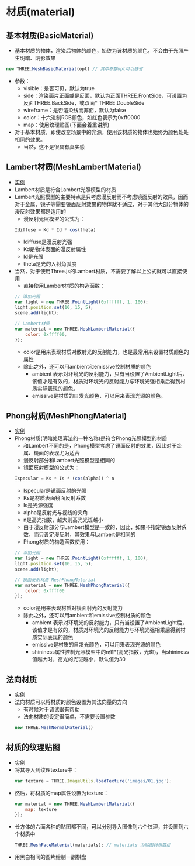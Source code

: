 # 材质(material)
## 基本材质(BasicMaterial)
* 基本材质的物体，渲染后物体的颜色，始终为该材质的颜色，不会由于光照产生明暗、阴影效果
```js
new THREE.MeshBasicMaterial(opt) // 其中参数opt可以缺省
```
* 参数：
    * visible：是否可见，默认为true
    * side：渲染面片正面或是反面，默认为正面THREE.FrontSide，可设置为反面THREE.BackSide，或双面* THREE.DoubleSide
    * wireframe：是否渲染线而非面，默认为false
    * color：十六进制RGB颜色，如红色表示为0xff0000
    * map：使用纹理贴图(下面会着重讲解)
* 对于基本材质，即使改变场景中的光源，使用该材质的物体也始终为颜色处处相同的效果。
    * 当然，这不是很具有真实感

## Lambert材质(MeshLambertMaterial)
* [实例](./index.4.html)
* Lambert材质是符合Lambert光照模型的材质
* Lambert光照模型的主要特点是只考虑漫反射而不考虑镜面反射的效果，因而对于金属、镜子等需要镜面反射效果的物体就不适应，对于其他大部分物体的漫反射效果都是适用的
    * 漫反射光照模型的公式为：
    ```js
    Idiffuse = Kd * Id * cos(theta)
    ```
    * Idiffuse是漫反射光强
    * Kd是物体表面的漫反射属性
    * Id是光强
    * theta是光的入射角弧度
* 当然，对于使用Three.js的Lambert材质，不需要了解以上公式就可以直接使用
    * 直接使用Lambert材质的构造函数：
    ```js
    // 添加光照
    var light = new THREE.PointLight(0xffffff, 1, 100);
    light.position.set(10, 15, 5);
    scene.add(light);

    // Lambert材质
    var material = new THREE.MeshLambertMaterial({
        color: 0xffff00,
    });
    ```
    * color是用来表现材质对散射光的反射能力，也是最常用来设置材质颜色的属性
    * 除此之外，还可以用ambient和emissive控制材质的颜色
        * ambient 表示对环境光的反射能力，只有当设置了AmbientLight后，该值才是有效的，材质对环境光的反射能力与环境光强相乘后得到材质实际表现的颜色。
        * emissive是材质的自发光颜色，可以用来表现光源的颜色。
    
## Phong材质(MeshPhongMaterial)
* [实例](./index.6.html)
* Phong材质(明暗处理算法的一种名称)是符合Phong光照模型的材质
    * 和Lambert不同的是，Phong模型考虑了镜面反射的效果，因此对于金属、镜面的表现尤为适合
    * 漫反射部分和Lambert光照模型是相同的
    * 镜面反射模型的公式为：
    ```js
    Ispecular = Ks * Is * (cos(alpha)) ^ n
    ```
    * Ispecular是镜面反射的光强
    * Ks是材质表面镜面反射系数
    * Is是光源强度
    * alpha是反射光与视线的夹角
    * n是高光指数，越大则高光光斑越小
    * 由于漫反射部分与Lambert模型是一致的，因此，如果不指定镜面反射系数，而只设定漫反射，其效果与Lambert是相同的
    * Phong材质的构造函数使用：
    ```js
    // 添加光照
    var light = new THREE.PointLight(0xffffff, 1, 100);
    light.position.set(10, 15, 5);
    scene.add(light);

    // 镜面反射材质 MeshPhongMaterial
    var material = new THREE.MeshPhongMaterial({
        color: 0xffff00
    });
    ```
    * color是用来表现材质对镜面射光的反射能力
    * 除此之外，还可以用ambient和emissive控制材质的颜色
        * ambient 表示对环境光的反射能力，只有当设置了AmbientLight后，该值才是有效的，材质对环境光的反射能力与环境光强相乘后得到材质实际表现的颜色
        * emissive是材质的自发光颜色，可以用来表现光源的颜色
        * shininess属性控制光照模型中的n值*(高光指数，光斑)，当shininess值越大时，高光的光斑越小，默认值为30

## 法向材质
* [实例](./index.7.html)
* 法向材质可以将材质的颜色设置为其法向量的方向
    * 有时候对于调试很有帮助
    * 法向材质的设定很简单，不需要设置参数
    ```js
    new THREE.MeshNormalMaterial()
    ```
## 材质的纹理贴图
* [实例](./index.8.html)
* 将其导入到纹理texture中：
    ```js
    var texture = THREE.ImageUtils.loadTexture('images/01.jpg');
    ```
* 然后，将材质的map属性设置为texture：
    ```js
    var material = new THREE.MeshLambertMaterial({
        map: texture
    });
    ```
* 长方体的六面各种的贴图都不同，可以分别导入图像到六个纹理，并设置到六个材质中
    ```js
    THREE.MeshFaceMaterial(materials); // materials 为贴图材质数组
    ```
* 用黑白相间的图片绘制一副棋盘

